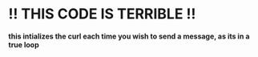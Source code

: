 # ‼️ THIS CODE IS TERRIBLE ‼️

**this intializes the curl each time you wish to send a message, as its in a true loop**
